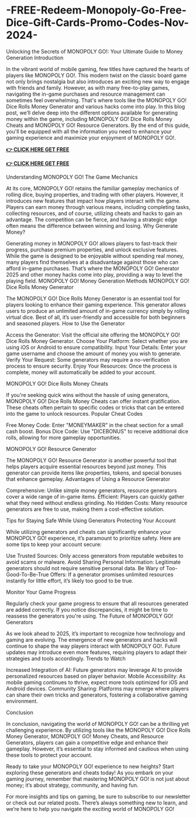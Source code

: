 # -FREE-Redeem-Monopoly-Go-Free-Dice-Gift-Cards-Promo-Codes-Nov-2024-

Unlocking the Secrets of MONOPOLY GO!: Your Ultimate Guide to Money Generation
Introduction

In the vibrant world of mobile gaming, few titles have captured the hearts of players like MONOPOLY GO!. This modern twist on the classic board game not only brings nostalgia but also introduces an exciting new way to engage with friends and family. However, as with many free-to-play games, navigating the in-game purchases and resource management can sometimes feel overwhelming. That's where tools like the MONOPOLY GO! Dice Rolls Money Generator and various hacks come into play. In this blog post, we’ll delve deep into the different options available for generating money within the game, including MONOPOLY GO! Dice Rolls Money Cheats and MONOPOLY GO! Resource Generators. By the end of this guide, you'll be equipped with all the information you need to enhance your gaming experience and maximize your enjoyment of MONOPOLY GO!.


**[👉 CLICK HERE GET FREE](https://tinyurl.com/yraheyk3)**

**[👉 CLICK HERE GET FREE](https://tinyurl.com/yraheyk3)**


Understanding MONOPOLY GO!
The Game Mechanics

At its core, MONOPOLY GO! retains the familiar gameplay mechanics of rolling dice, buying properties, and trading with other players. However, it introduces new features that impact how players interact with the game. Players can earn money through various means, including completing tasks, collecting resources, and of course, utilizing cheats and hacks to gain an advantage. The competition can be fierce, and having a strategic edge often means the difference between winning and losing.
Why Generate Money?

Generating money in MONOPOLY GO! allows players to fast-track their progress, purchase premium properties, and unlock exclusive features. While the game is designed to be enjoyable without spending real money, many players find themselves at a disadvantage against those who can afford in-game purchases. That’s where the MONOPOLY GO! Generator 2025 and other money hacks come into play, providing a way to level the playing field.
MONOPOLY GO! Money Generation Methods
MONOPOLY GO! Dice Rolls Money Generator

The MONOPOLY GO! Dice Rolls Money Generator is an essential tool for players looking to enhance their gaming experience. This generator allows users to produce an unlimited amount of in-game currency simply by rolling virtual dice. Best of all, it’s user-friendly and accessible for both beginners and seasoned players.
How to Use the Generator

Access the Generator: Visit the official site offering the MONOPOLY GO! Dice Rolls Money Generator.
Choose Your Platform: Select whether you are using iOS or Android to ensure compatibility.
Input Your Details: Enter your game username and choose the amount of money you wish to generate.
Verify Your Request: Some generators may require a no-verification process to ensure security.
Enjoy Your Resources: Once the process is complete, money will automatically be added to your account.

MONOPOLY GO! Dice Rolls Money Cheats

If you're seeking quick wins without the hassle of using generators, MONOPOLY GO! Dice Rolls Money Cheats can offer instant gratification. These cheats often pertain to specific codes or tricks that can be entered into the game to unlock resources.
Popular Cheat Codes

Free Money Code: Enter "MONEYMAKER" in the cheat section for a small cash boost.
Bonus Dice Code: Use "DICEBONUS" to receive additional dice rolls, allowing for more gameplay opportunities.

MONOPOLY GO! Resource Generator

The MONOPOLY GO! Resource Generator is another powerful tool that helps players acquire essential resources beyond just money. This generator can provide items like properties, tokens, and special bonuses that enhance gameplay.
Advantages of Using a Resource Generator

Comprehensive: Unlike simple money generators, resource generators cover a wide range of in-game items.
Efficient: Players can quickly gather what they need without endless grinding.
No Hidden Costs: Many resource generators are free to use, making them a cost-effective solution.

Tips for Staying Safe While Using Generators
Protecting Your Account

While utilizing generators and cheats can significantly enhance your MONOPOLY GO! experience, it’s paramount to prioritize safety. Here are some tips to keep your account secure:

Use Trusted Sources: Only access generators from reputable websites to avoid scams or malware.
Avoid Sharing Personal Information: Legitimate generators should not require sensitive personal data.
Be Wary of Too-Good-To-Be-True Offers: If a generator promises unlimited resources instantly for little effort, it’s likely too good to be true.

Monitor Your Game Progress

Regularly check your game progress to ensure that all resources generated are added correctly. If you notice discrepancies, it might be time to reassess the generators you're using.
The Future of MONOPOLY GO! Generators

As we look ahead to 2025, it’s important to recognize how technology and gaming are evolving. The emergence of new generators and hacks will continue to shape the way players interact with MONOPOLY GO!. Future updates may introduce even more features, requiring players to adapt their strategies and tools accordingly.
Trends to Watch

Increased Integration of AI: Future generators may leverage AI to provide personalized resources based on player behavior.
Mobile Accessibility: As mobile gaming continues to thrive, expect more tools optimized for iOS and Android devices.
Community Sharing: Platforms may emerge where players can share their own tricks and generators, fostering a collaborative gaming environment.

Conclusion

In conclusion, navigating the world of MONOPOLY GO! can be a thrilling yet challenging experience. By utilizing tools like the MONOPOLY GO! Dice Rolls Money Generator, MONOPOLY GO! Money Cheats, and Resource Generators, players can gain a competitive edge and enhance their gameplay. However, it’s essential to stay informed and cautious when using these tools to protect your account.

Ready to take your MONOPOLY GO! experience to new heights? Start exploring these generators and cheats today! As you embark on your gaming journey, remember that mastering MONOPOLY GO! is not just about money; it’s about strategy, community, and having fun.

For more insights and tips on gaming, be sure to subscribe to our newsletter or check out our related posts. There’s always something new to learn, and we’re here to help you navigate the exciting world of MONOPOLY GO!
